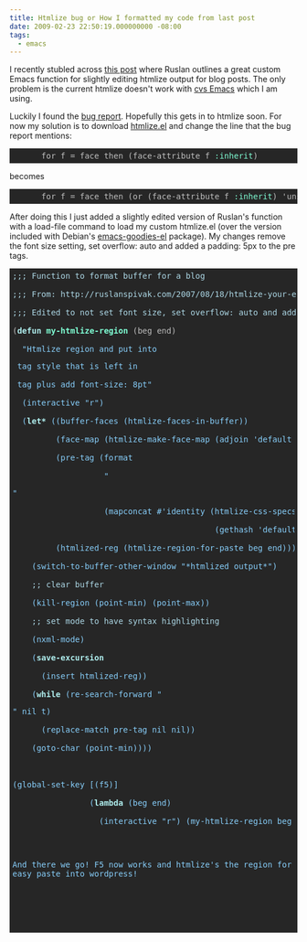 ```yaml
---
title: Htmlize bug or How I formatted my code from last post
date: 2009-02-23 22:50:19.000000000 -08:00
tags:
  - emacs
---
```

I recently stubled across <a title="Htmlize your erland code buffer" href="http://ruslanspivak.com/2007/08/18/htmlize-your-erlang-code-buffer/">this post</a> where Ruslan outlines a great custom Emacs function for slightly editing htmlize output for blog posts. The only problem is the current htmlize doesn't work with <a title="Debian Emacs Snapshot" href="http://emacs.orebokech.com/">cvs Emacs</a> which I am using.

Luckily I found the <a title="Htmlize Bug in Emacs CVS" href="http://emacsbugs.donarmstrong.com/cgi-bin/bugreport.cgi?bug=648">bug report</a>. Hopefully this gets in to htmlize soon. For now my solution is to download <a title="Htmlize" href="https://vgoulet.act.ulaval.ca/svn/emacs-modified/windows/trunk/htmlize.el">htmlize.el</a> and change the line that the bug report mentions:
<pre style="color: #bebebe; background-color: #262626; padding: 5px; overflow: auto;">      for f = face then (face-attribute f <span style="color: #7fffd4;">:inherit</span>)</pre>
becomes
<pre style="color: #bebebe; background-color: #262626; padding: 5px; overflow: auto;">      for f = face then (or (face-attribute f <span style="color: #7fffd4;">:inherit</span>) 'unspecified)</pre>
After doing this I just added a slightly edited version of Ruslan's function with a load-file command to load my custom htmlize.el (over the version included with Debian's <a title="Debian Package: emacs-goodies-el" href="http://packages.debian.org/lenny/emacs-goodies-el">emacs-goodies-el</a> package). My changes remove the font size setting, set overflow: auto and added a padding: 5px to the pre tags.
<pre style="color: #bebebe; background-color: #262626; padding: 5px; overflow: auto;"><span style="color: #add8e6;">;;; </span><span style="color: #add8e6;">Function to format buffer for a blog
</span><span style="color: #add8e6;">;;; </span><span style="color: #add8e6;">From: http://ruslanspivak.com/2007/08/18/htmlize-your-erlang-code-buffer/
</span><span style="color: #add8e6;">;;; </span><span style="color: #add8e6;">Edited to not set font size, set overflow: auto and add padding
</span>(<span style="color: #afeeee; font-weight: bold;">defun</span> <span style="color: #7fffd4; font-weight: bold;">my-htmlize-region</span> (beg end)
  <span style="color: #87cefa;">"Htmlize region and put into <pre> tag style that is left in
<body> tag plus add font-size: 8pt"</span>
  (interactive <span style="color: #87cefa;">"r"</span>)
  (<span style="color: #afeeee; font-weight: bold;">let*</span> ((buffer-faces (htmlize-faces-in-buffer))
         (face-map (htmlize-make-face-map (adjoin 'default buffer-faces)))
         (pre-tag (format
                   <span style="color: #87cefa;">"<pre style=\"%s padding: 5px; overflow: auto;\">"</span>
                   (mapconcat #'identity (htmlize-css-specs
                                          (gethash 'default face-map)) <span style="color: #87cefa;">" "</span>)))
         (htmlized-reg (htmlize-region-for-paste beg end)))
    (switch-to-buffer-other-window <span style="color: #87cefa;">"*htmlized output*"</span>)
    <span style="color: #add8e6;">;; </span><span style="color: #add8e6;">clear buffer
</span>    (kill-region (point-min) (point-max))
    <span style="color: #add8e6;">;; </span><span style="color: #add8e6;">set mode to have syntax highlighting
</span>    (nxml-mode)
    (<span style="color: #afeeee; font-weight: bold;">save-excursion</span>
      (insert htmlized-reg))
    (<span style="color: #afeeee; font-weight: bold;">while</span> (re-search-forward <span style="color: #87cefa;">"<pre>"</span> nil t)
      (replace-match pre-tag nil nil))
    (goto-char (point-min))))

(global-set-key [(f5)]
                (<span style="color: #afeeee; font-weight: bold;">lambda</span> (beg end)
                  (interactive <span style="color: #87cefa;">"r"</span>) (my-htmlize-region beg end)))</pre>
And there we go! F5 now works and htmlize's the region for quick and easy paste into wordpress!
